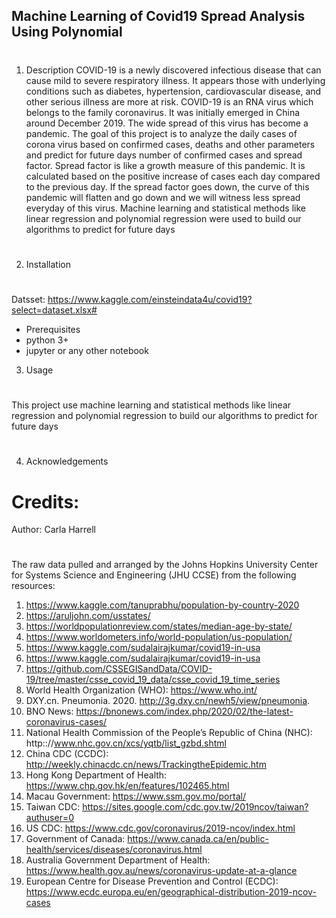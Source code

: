 ## Machine Learning of Covid19 Spread Analysis Using Polynomial 
#
1) Description
COVID-19 is a newly discovered infectious disease that can cause mild to severe respiratory illness.  It appears those with underlying conditions such as diabetes, hypertension, cardiovascular disease, and other serious illness are more at risk.  COVID-19 is an RNA virus which belongs to the family coronavirus.  It was initially emerged in China around December 2019.  The wide spread of this virus has become a pandemic. The goal of this project is to analyze the daily cases of corona virus based on confirmed cases, deaths and other parameters and predict for future days number of confirmed cases and spread factor. Spread factor is like a growth measure of this pandemic. It is calculated based on the positive increase of cases each day compared to the previous day. If the spread factor goes down, the curve of this pandemic will flatten and go down and we will witness less spread everyday of this virus. Machine learning and statistical methods like linear regression and polynomial regression were used to build our algorithms to predict for future days
#
2)  Installation
#
Datsset:  https://www.kaggle.com/einsteindata4u/covid19?select=dataset.xlsx#
- Prerequisites
 - python 3+ 
 - jupyter or any other notebook

3) Usage
#
This project use machine learning and statistical methods like linear regression and polynomial regression  to build our algorithms to predict for future days
#
4) Acknowledgements
# Credits:
Author:  Carla Harrell
#
The raw data pulled and arranged by the Johns Hopkins University Center for Systems Science and Engineering (JHU CCSE) from the following resources:
1.	https://www.kaggle.com/tanuprabhu/population-by-country-2020
2.	https://aruljohn.com/usstates/
3.	https://worldpopulationreview.com/states/median-age-by-state/
4.	https://www.worldometers.info/world-population/us-population/
5.	https://www.kaggle.com/sudalairajkumar/covid19-in-usa
6.	https://www.kaggle.com/sudalairajkumar/covid19-in-usa
7.	https://github.com/CSSEGISandData/COVID-19/tree/master/csse_covid_19_data/csse_covid_19_time_series
8.	World Health Organization (WHO): https://www.who.int/
9.	DXY.cn. Pneumonia. 2020. http://3g.dxy.cn/newh5/view/pneumonia.
10.	BNO News: https://bnonews.com/index.php/2020/02/the-latest-coronavirus-cases/
11.	National Health Commission of the People’s Republic of China (NHC): http:://www.nhc.gov.cn/xcs/yqtb/list_gzbd.shtml
12.	China CDC (CCDC): http://weekly.chinacdc.cn/news/TrackingtheEpidemic.htm
13.	Hong Kong Department of Health: https://www.chp.gov.hk/en/features/102465.html
14.	Macau Government: https://www.ssm.gov.mo/portal/
15.	Taiwan CDC: https://sites.google.com/cdc.gov.tw/2019ncov/taiwan?authuser=0
16.	US CDC: https://www.cdc.gov/coronavirus/2019-ncov/index.html
17.	Government of Canada: https://www.canada.ca/en/public-health/services/diseases/coronavirus.html
18.	Australia Government Department of Health: https://www.health.gov.au/news/coronavirus-update-at-a-glance
19.	European Centre for Disease Prevention and Control (ECDC): https://www.ecdc.europa.eu/en/geographical-distribution-2019-ncov-cases
#
